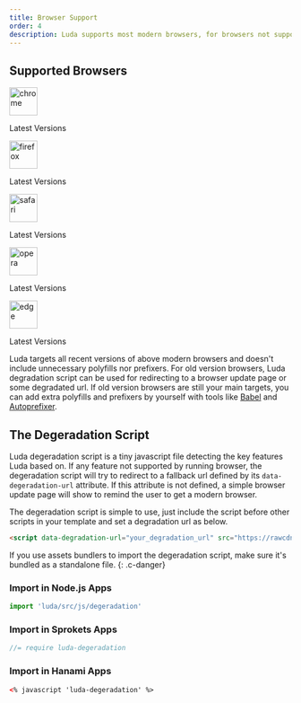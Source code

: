 ```yaml
---
title: Browser Support
order: 4
description: Luda supports most modern browsers, for browsers not supported, you can use Luda degeradation script as a fallback.
---
```



## Supported Browsers

<div class="dis-flex fw-wrap mt-small">
  <div class="mr-small ta-center">
    <img width="50" height="50" src="{{ '/assets/img/chrome.svg' | relative_url }}" alt="chrome">
    <p class="p6">Latest Versions</p>
  </div>
  <div class="mr-small ta-center">
    <img width="50" height="50" src="{{ '/assets/img/firefox.svg' | relative_url }}" alt="firefox">
    <p class="p6">Latest Versions</p>
  </div>
  <div class="mr-small ta-center">
    <img width="50" height="50" src="{{ '/assets/img/safari.svg' | relative_url }}" alt="safari">
    <p class="p6">Latest Versions</p>
  </div>
  <div class="mr-small ta-center">
    <img width="50" height="50" src="{{ '/assets/img/opera.svg' | relative_url }}" alt="opera">
    <p class="p6">Latest Versions</p>
  </div>
  <div class="mr-small ta-center">
    <img width="50" height="50" src="{{ '/assets/img/edge.svg' | relative_url }}" alt="edge">
    <p class="p6">Latest Versions</p>
  </div>
</div>

Luda targets all recent versions of above modern browsers and doesn't include unnecessary polyfills nor prefixers. For old version browsers, Luda degradation script can be used for redirecting to a browser update page or some degradated url. If old version browsers are still your main targets, you can add extra polyfills and prefixers by yourself with tools like [Babel]() and [Autoprefixer]().


## The Degeradation Script
Luda degeradation script is a tiny javascript file detecting the key features Luda based on. If any feature not supported by running browser, the degeradation script will try to redirect to a fallback url defined by its `data-degeradation-url` attribute. If this attribute is not defined, a simple browser update page will show to remind the user
to get a modern browser.

The degeradation script is simple to use, just include the script before other scripts in your template and set a degradation url as below.

``` html
<script data-degradation-url="your_degradation_url" src="https://rawcdn.githack.com/oatw/luda/v{{site.release_version}}/dist/js/luda-degradation.min.js"></script>
```

If you use assets bundlers to import the degeradation script, make sure it's bundled as a standalone file.
{: .c-danger}

### Import in Node.js Apps

``` javascript
import 'luda/src/js/degeradation'
```

### Import in Sprokets Apps

``` javascript
//= require luda-degeradation
```

### Import in Hanami Apps

<!-- htmllint attr-name-style="false" -->
<!-- htmllint tag-close="false" -->
``` html
<% javascript 'luda-degeradation' %>
```
<!-- htmllint attr-name-style="true" -->
<!-- htmllint tag-close="true" -->
